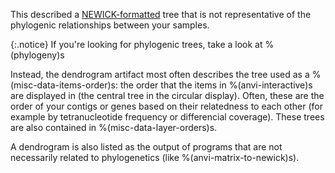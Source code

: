 This described a [NEWICK-formatted](https://en.wikipedia.org/wiki/Newick_format) tree that is not representative of the phylogenic relationships between your samples. 

{:.notice}
If you're looking for phylogenic trees, take a look at %(phylogeny)s 

Instead, the dendrogram artifact most often describes the tree used as a %(misc-data-items-order)s: the order that the items in %(anvi-interactive)s are displayed in (the central tree in the circular display). Often, these are the order of your contigs or genes based on their relatedness to each other (for example by tetranucleotide frequency or differencial coverage). These trees are also contained in %(misc-data-layer-orders)s.

A dendrogram is also listed as the output of programs that are not necessarily related to phylogenetics (like %(anvi-matrix-to-newick)s).  
